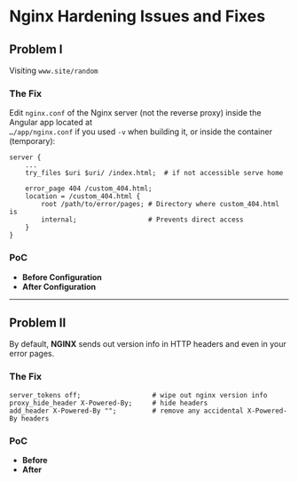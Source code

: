 # Nginx Hardening Issues and Fixes

## Problem I

Visiting `www.site/random`

### The Fix
Edit `nginx.conf` of the Nginx server (not the reverse proxy) inside the Angular app located at  
`…/app/nginx.conf` if you used `-v` when building it, or inside the container (temporary):

```nginx
server {
    ...
    try_files $uri $uri/ /index.html;  # if not accessible serve home

    error_page 404 /custom_404.html;
    location = /custom_404.html { 
        root /path/to/error/pages; # Directory where custom_404.html is
        internal;                  # Prevents direct access
    }
}
```

### PoC
- **Before Configuration**
- **After Configuration**

---

## Problem II

By default, **NGINX** sends out version info in HTTP headers and even in your error pages. 

### The Fix
```nginx
server_tokens off;                  # wipe out nginx version info
proxy_hide_header X-Powered-By;     # hide headers
add_header X-Powered-By "";         # remove any accidental X-Powered-By headers
```

### PoC
- **Before**
- **After**

